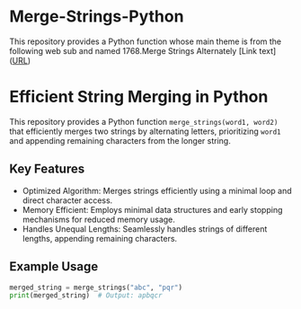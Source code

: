# Merge-Strings-Python
This repository provides a Python function whose main theme is from the following web sub and named 1768.Merge Strings Alternately
[Link text]([URL](https://leetcode.com/problems/merge-strings-alternately/?envType=study-plan-v2&envId=leetcode-75
))


# Efficient String Merging in Python

This repository provides a Python function `merge_strings(word1, word2)` that efficiently merges two strings by alternating letters, prioritizing `word1` and appending remaining characters from the longer string.

## Key Features

* Optimized Algorithm: Merges strings efficiently using a minimal loop and direct character access.
* Memory Efficient: Employs minimal data structures and early stopping mechanisms for reduced memory usage.
* Handles Unequal Lengths: Seamlessly handles strings of different lengths, appending remaining characters.

## Example Usage

```python
merged_string = merge_strings("abc", "pqr")
print(merged_string)  # Output: apbqcr
